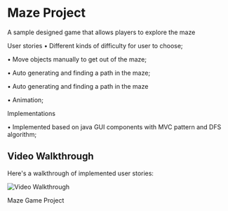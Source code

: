 # Maze Project
 A sample designed game that allows players to explore the maze
 
 User stories
 • Different kinds of difficulty for user to choose;
 
 • Move objects manually to get out of the maze;

• Auto generating and finding a path in the maze;

• Auto generating and finding a path in the maze

• Animation;
 
 Implementations
 
 • Implemented based on java GUI components with MVC pattern and DFS algorithm;


## Video Walkthrough

Here's a walkthrough of implemented user stories:

<img src='http://g.recordit.co/BPib2KL1H4.gif' title='Video Walkthrough' width='' alt='Video Walkthrough' />

Maze Game Project
